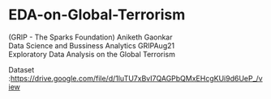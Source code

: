 # EDA-on-Global-Terrorism
(GRIP - The Sparks Foundation)
Aniketh Gaonkar  
Data Science and Bussiness Analytics
GRIPAug21  
Exploratory Data Analysis  on the Global Terrorism
 
 
Dataset :https://drive.google.com/file/d/1luTU7xBvI7QAGPbQMxEHcgKUi9d6UeP_/view
